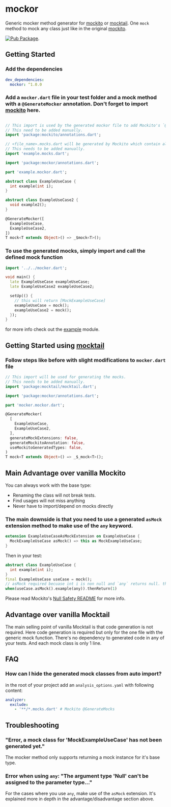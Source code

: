 # mockor

Generic mocker method generator for [mockito](https://pub.dev/packages/mockito) or [mocktail](https://pub.dev/packages/mocktail).
One `mock` method to mock any class just like in the original [mockito](https://site.mockito.org/). 

[![Pub Package](https://img.shields.io/pub/v/mockor.svg)](https://pub.dev/packages/mockor).

## Getting Started

### Add the dependencies

```yaml
dev_dependencies:
  mockor: ^1.0.0

```

### Add a `mocker.dart` file in your test folder and a mock method with a `@GenerateMocker` annotation. Don't forget to import [mockito](https://pub.dev/packages/mockito) here.

```dart

// This import is used by the generated mockor file to add Mockito's `@GenerateMocks` annotation.
// This need to be added manually.
import 'package:mockito/annotations.dart';

// <file_name>.mocks.dart will be generated by Mockito which contain all the generated mocks.
// This needs to be added manually.
import 'example.mocks.dart';

import 'package:mockor/annotations.dart';

part 'example.mockor.dart';

abstract class ExampleUseCase {
  int example(int i);
}

abstract class ExampleUseCase2 {
  void example2();
}

@GenerateMocker([
  ExampleUseCase,
  ExampleUseCase2,
])
T mock<T extends Object>() => _$mock<T>();
```

### To use the generated mocks, simply import and call the defined mock function

```dart
import '../../mocker.dart';

void main() {
  late ExampleUseCase exampleUseCase;
  late ExampleUseCase2 exampleUseCase2;

  setUp(() {
    // this will return [MockExampleUseCase]
    exampleUseCase = mock();
    exampleUseCase2 = mock();
  });
}
```

for more info check out the [example](https://github.com/digitalrmdy/mockito-builder/tree/master/example) module.

## Getting Started using [mocktail](https://pub.dev/packages/mocktail)
### Follow steps like before with slight modifications to `mocker.dart` file

```dart
// This import will be used for generating the mocks.
// This needs to be added manually. 
import 'package:mocktail/mocktail.dart';

import 'package:mockor/annotations.dart';

part 'mocker.mockor.dart';

@GenerateMocker(
  [
    ExampleUseCase,
    ExampleUseCase2,
  ],
  generateMockExtensions: false,
  generateMockitoAnnotation: false,
  useMockitoGeneratedTypes: false,
)
T mock<T extends Object>() => _$_mock<T>();

```

## Main Advantage over vanilla Mockito
You can always work with the base type:
- Renaming the class will not break tests.
- Find usages will not miss anything
- Never have to import/depend on mocks directly

### The main downside is that you need to use a generated `asMock` extension method to make use of the `any` keyword.

```dart
extension ExampleUseCaseAsMockExtension on ExampleUseCase {
  MockExampleUseCase asMock() => this as MockExampleUseCase;
}
```
Then in your test:
```dart  
abstract class ExampleUseCase {
  int example(int i);
}
final ExampleUseCase useCase = mock();
// asMock required becuase int i is non null and `any` returns null. the method is overriden with a nullable param in MockExampleUseCase.
when(useCase.asMock().example(any)).thenReturn(1)
``` 
Please read Mockito's [Null Safety README](https://github.com/dart-lang/mockito/blob/master/NULL_SAFETY_README.md) for more info.
## Advantage over vanilla Mocktail
The main selling point of vanilla Mocktail is that code generation is not required.
Here code generation is required but only for the one file with the generic mock function.
There's no dependency to generated code in any of your tests. And each mock class is only 1 line.

## FAQ
### How can I hide the generated mock classes from auto import?

in the root of your project add an `analysis_options.yaml` with following content:
```yaml  
analyzer:
  exclude:
    - '**/*.mocks.dart' # Mockito @GenerateMocks
``` 

## Troubleshooting
### "Error, a mock class for 'MockExampleUseCase' has not been generated yet."

The mocker method only supports returning a mock instance for it's base type.

### Error when using `any`: "The argument type 'Null' can't be assigned to the parameter type..."

For the cases where you use `any`, make use of the `asMock` extension.
It's explained more in depth in the advantage/disadvantage section above.
